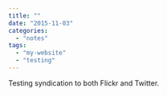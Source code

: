 ```yaml
---
title: ""
date: "2015-11-03"
categories: 
  - "notes"
tags: 
  - "my-website"
  - "testing"
---
```


Testing syndication to both Flickr and Twitter.
